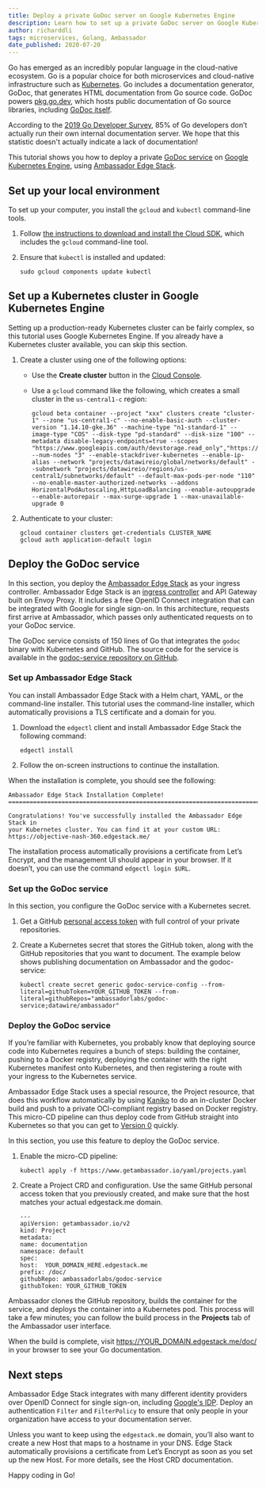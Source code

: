 ```yaml
---
title: Deploy a private GoDoc server on Google Kubernetes Engine
description: Learn how to set up a private GoDoc server on Google Kubernetes Engine.
author: richarddli
tags: microservices, Golang, Ambassador
date_published: 2020-07-20
---
```


Go has emerged as an incredibly popular language in the cloud-native ecosystem. Go is a popular choice for both microservices and cloud-native infrastructure
such as [Kubernetes](https://kubernetes.io). Go includes a documentation generator, GoDoc, that generates HTML documentation from Go source code. GoDoc powers
[pkg.go.dev](https://pkg.go.dev/), which hosts public documentation of Go source libraries, including
[GoDoc itself](https://pkg.go.dev/golang.org/x/tools/cmd/godoc?tab=doc). 

According to the [2019 Go Developer Survey](https://blog.golang.org/survey2019-results), 85% of Go developers don’t actually run their own internal documentation 
server. We hope that this statistic doesn't actually indicate a lack of documentation!

This tutorial shows you how to deploy a private [GoDoc service](https://github.com/ambassadorlabs/godoc-service) on
[Google Kubernetes Engine](https://cloud.google.com/kubernetes-engine/), using [Ambassador Edge Stack](https://www.getambassador.io).

## Set up your local environment

To set up your computer, you install the `gcloud` and `kubectl` command-line tools.

1.  Follow [the instructions to download and install the Cloud SDK](https://cloud.google.com/sdk/downloads), which includes the `gcloud` command-line tool.
1.  Ensure that `kubectl` is installed and updated:

        sudo gcloud components update kubectl

## Set up a Kubernetes cluster in Google Kubernetes Engine

Setting up a production-ready Kubernetes cluster can be fairly complex, so this tutorial uses Google Kubernetes Engine. If you already have a Kubernetes cluster 
available, you can skip this section.

1.  Create a cluster using one of the following options:

    - Use the **Create cluster** button in the [Cloud Console](https://console.cloud.google.com/kubernetes).
    - Use a `gcloud` command like the following, which creates a small cluster in the `us-central1-c` region:

        ```
        gcloud beta container --project "xxx" clusters create "cluster-1" --zone "us-central1-c" --no-enable-basic-auth --cluster-version "1.14.10-gke.36" --machine-type "n1-standard-1" --image-type "COS" --disk-type "pd-standard" --disk-size "100" --metadata disable-legacy-endpoints=true --scopes "https://www.googleapis.com/auth/devstorage.read_only","https://www.googleapis.com/auth/logging.write","https://www.googleapis.com/auth/monitoring","https://www.googleapis.com/auth/servicecontrol","https://www.googleapis.com/auth/service.management.readonly","https://www.googleapis.com/auth/trace.append" --num-nodes "3" --enable-stackdriver-kubernetes --enable-ip-alias --network "projects/datawireio/global/networks/default" --subnetwork "projects/datawireio/regions/us-central1/subnetworks/default" --default-max-pods-per-node "110" --no-enable-master-authorized-networks --addons HorizontalPodAutoscaling,HttpLoadBalancing --enable-autoupgrade --enable-autorepair --max-surge-upgrade 1 --max-unavailable-upgrade 0
        ```

1.  Authenticate to your cluster:

        gcloud container clusters get-credentials CLUSTER_NAME
        gcloud auth application-default login

## Deploy the GoDoc service

In this section, you deploy the [Ambassador Edge Stack](https://www.getambassador.io) as your ingress controller. Ambassador Edge Stack is an
[ingress controller](https://www.getambassador.io/learn/kubernetes-glossary/ingress-controller/) and API Gateway built on Envoy Proxy. It includes a free OpenID
Connect integration that can be integrated with Google for single sign-on. In this architecture, requests first arrive at Ambassador, which passes only 
authenticated requests on to your GoDoc service.

The GoDoc service consists of 150 lines of Go that integrates the `godoc` binary with Kubernetes and GitHub. The source code for the service is available in the 
[godoc-service repository on GitHub](https://github.com/ambassadorlabs/godoc-service). 

### Set up Ambassador Edge Stack

You can install Ambassador Edge Stack with a Helm chart, YAML, or the command-line installer. This tutorial uses the command-line installer, which automatically 
provisions a TLS certificate and a domain for you.

1.  Download the `edgectl` client and install Ambassador Edge Stack the following command:

        edgectl install

1.  Follow the on-screen instructions to continue the installation.

When the installation is complete, you should see the following:
    
    Ambassador Edge Stack Installation Complete!
    ========================================================================
        
    Congratulations! You've successfully installed the Ambassador Edge Stack in
    your Kubernetes cluster. You can find it at your custom URL:
    https://objective-nash-360.edgestack.me/

The installation process automatically provisions a certificate from Let’s Encrypt, and the management UI should appear in your browser. If it doesn’t, you
can use the command `edgectl login $URL`. 

### Set up the GoDoc service

In this section, you configure the GoDoc service with a Kubernetes secret.

1.  Get a GitHub [personal access token](https://help.github.com/en/github/authenticating-to-github/creating-a-personal-access-token-for-the-command-line) with 
    full control of your private repositories.

1.  Create a Kubernetes secret that stores the GitHub token, along with the GitHub repositories that you want to document. The example below shows publishing 
    documentation on Ambassador and the godoc-service:

        kubectl create secret generic godoc-service-config --from-literal=githubToken=YOUR_GITHUB_TOKEN --from-literal=githubRepos="ambassadorlabs/godoc-service;datawire/ambassador"

### Deploy the GoDoc service

If you’re familiar with Kubernetes, you probably know that deploying source code into Kubernetes requires a bunch of steps: building the container, pushing to a 
Docker registry, deploying the container with the right Kubernetes manifest onto Kubernetes, and then registering a route with your ingress to the Kubernetes 
service. 

Ambassador Edge Stack uses a special resource, the Project resource, that does this workflow automatically by using
[Kaniko](https://github.com/GoogleContainerTools/kaniko) to do an in-cluster Docker build and push to a private OCI-compliant registry based on Docker registry.
This micro-CD pipeline can thus deploy code from GitHub straight into Kubernetes so that you can get to
[Version 0](http://getambassador.io/learn/kubernetes-glossary/version-0/) quickly. 

In this section, you use this feature to deploy the GoDoc service.

1.  Enable the micro-CD pipeline:

        kubectl apply -f https://www.getambassador.io/yaml/projects.yaml

1.  Create a Project CRD and configuration. Use the same GitHub personal access token that you previously created, and make sure that the host matches your 
    actual edgestack.me domain.

        ---
        apiVersion: getambassador.io/v2
        kind: Project
        metadata:
        name: documentation
        namespace: default
        spec:
        host:  YOUR_DOMAIN_HERE.edgestack.me
        prefix: /doc/
        githubRepo: ambassadorlabs/godoc-service
        githubToken: YOUR_GITHUB_TOKEN

Ambassador clones the GitHub repository, builds the container for the service, and deploys the container into a Kubernetes pod. This process will take a few 
minutes; you can follow the build process in the **Projects** tab of the Ambassador user interface.

When the build is complete, visit https://YOUR_DOMAIN.edgestack.me/doc/ in your browser to see your Go documentation.

## Next steps

Ambassador Edge Stack integrates with many different identity providers over OpenID Connect for single sign-on, including
[Google's IDP](https://www.getambassador.io/docs/latest/howtos/sso/google/). Deploy an authentication `Filter` and `FilterPolicy` to ensure that only people in 
your organization have access to your documentation server.

Unless you want to keep using the `edgestack.me` domain, you’ll also want to create a new Host that maps to a hostname in your DNS. Edge Stack automatically 
provisions a certificate from Let’s Encrypt as soon as you set up the new Host. For more details, see the Host CRD documentation.

Happy coding in Go!
